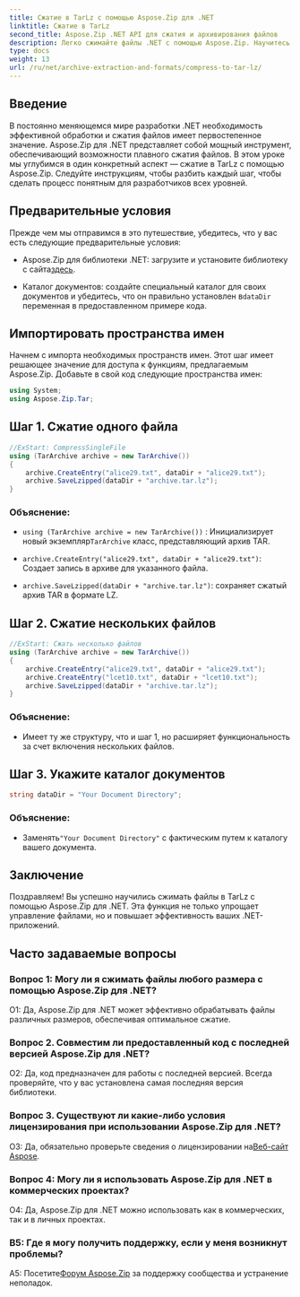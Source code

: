 ```yaml
---
title: Сжатие в TarLz с помощью Aspose.Zip для .NET
linktitle: Сжатие в TarLz
second_title: Aspose.Zip .NET API для сжатия и архивирования файлов
description: Легко сжимайте файлы .NET с помощью Aspose.Zip. Научитесь шаг за шагом создавать архивы TarLz.
type: docs
weight: 13
url: /ru/net/archive-extraction-and-formats/compress-to-tar-lz/
---
```

## Введение

В постоянно меняющемся мире разработки .NET необходимость эффективной обработки и сжатия файлов имеет первостепенное значение. Aspose.Zip для .NET представляет собой мощный инструмент, обеспечивающий возможности плавного сжатия файлов. В этом уроке мы углубимся в один конкретный аспект — сжатие в TarLz с помощью Aspose.Zip. Следуйте инструкциям, чтобы разбить каждый шаг, чтобы сделать процесс понятным для разработчиков всех уровней.

## Предварительные условия

Прежде чем мы отправимся в это путешествие, убедитесь, что у вас есть следующие предварительные условия:

-  Aspose.Zip для библиотеки .NET: загрузите и установите библиотеку с сайта[здесь](https://releases.aspose.com/zip/net/).

-  Каталог документов: создайте специальный каталог для своих документов и убедитесь, что он правильно установлен в`dataDir` переменная в предоставленном примере кода.

## Импортировать пространства имен

Начнем с импорта необходимых пространств имен. Этот шаг имеет решающее значение для доступа к функциям, предлагаемым Aspose.Zip. Добавьте в свой код следующие пространства имен:

```csharp
using System;
using Aspose.Zip.Tar;
```

## Шаг 1. Сжатие одного файла

```csharp
//ExStart: CompressSingleFile
using (TarArchive archive = new TarArchive())
{
    archive.CreateEntry("alice29.txt", dataDir + "alice29.txt");
    archive.SaveLzipped(dataDir + "archive.tar.lz");
}
```

### Объяснение:

- `using (TarArchive archive = new TarArchive())` : Инициализирует новый экземпляр`TarArchive` класс, представляющий архив TAR.

- `archive.CreateEntry("alice29.txt", dataDir + "alice29.txt")`: Создает запись в архиве для указанного файла.

- `archive.SaveLzipped(dataDir + "archive.tar.lz")`: сохраняет сжатый архив TAR в формате LZ.

## Шаг 2. Сжатие нескольких файлов

```csharp
//ExStart: Сжать несколько файлов
using (TarArchive archive = new TarArchive())
{
    archive.CreateEntry("alice29.txt", dataDir + "alice29.txt");
    archive.CreateEntry("lcet10.txt", dataDir + "lcet10.txt");
    archive.SaveLzipped(dataDir + "archive.tar.lz");
}
```

### Объяснение:

- Имеет ту же структуру, что и шаг 1, но расширяет функциональность за счет включения нескольких файлов.

## Шаг 3. Укажите каталог документов


```csharp
string dataDir = "Your Document Directory";
```

### Объяснение:

-  Заменять`"Your Document Directory"` с фактическим путем к каталогу вашего документа.

## Заключение

Поздравляем! Вы успешно научились сжимать файлы в TarLz с помощью Aspose.Zip для .NET. Эта функция не только упрощает управление файлами, но и повышает эффективность ваших .NET-приложений.

## Часто задаваемые вопросы

### Вопрос 1: Могу ли я сжимать файлы любого размера с помощью Aspose.Zip для .NET?

О1: Да, Aspose.Zip для .NET может эффективно обрабатывать файлы различных размеров, обеспечивая оптимальное сжатие.

### Вопрос 2. Совместим ли предоставленный код с последней версией Aspose.Zip для .NET?

О2: Да, код предназначен для работы с последней версией. Всегда проверяйте, что у вас установлена самая последняя версия библиотеки.

### Вопрос 3. Существуют ли какие-либо условия лицензирования при использовании Aspose.Zip для .NET?

 О3: Да, обязательно проверьте сведения о лицензировании на[Веб-сайт Aspose](https://purchase.aspose.com/buy).

### Вопрос 4: Могу ли я использовать Aspose.Zip для .NET в коммерческих проектах?

О4: Да, Aspose.Zip для .NET можно использовать как в коммерческих, так и в личных проектах.

### В5: Где я могу получить поддержку, если у меня возникнут проблемы?

 A5: Посетите[Форум Aspose.Zip](https://forum.aspose.com/c/zip/37) за поддержку сообщества и устранение неполадок.
